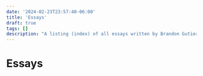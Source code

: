 ```yaml
---
date: '2024-02-23T23:57:40-06:00'
title: 'Essays'
draft: true
tags: []
description: "A listing (index) of all essays written by Brandon Gutierrez."
---
```


# Essays